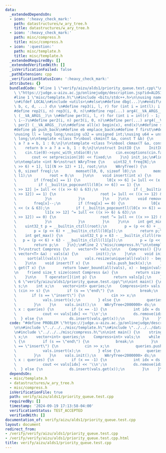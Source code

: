 ```yaml
---
data:
  _extendedDependsOn:
  - icon: ':heavy_check_mark:'
    path: datastructures/w_ary_tree.h
    title: datastructures/w_ary_tree.h
  - icon: ':heavy_check_mark:'
    path: misc/compress.h
    title: misc/compress.h
  - icon: ':question:'
    path: misc/template.h
    title: misc/template.h
  _extendedRequiredBy: []
  _extendedVerifiedWith: []
  _isVerificationFailed: false
  _pathExtension: cpp
  _verificationStatusIcon: ':heavy_check_mark:'
  attributes: {}
  bundledCode: "#line 1 \"verify/aizu/alds1/priority_queue.test.cpp\"\n#define PROBLEM\
    \ \"https://judge.u-aizu.ac.jp/onlinejudge/description.jsp?id=ALDS1_9_C\"\n\n\
    #line 1 \"misc/template.h\"\n#include <bits/stdc++.h>\n\nusing namespace std;\n\
    \n#ifdef LOCAL\n#include <utils>\n#else\n#define dbg(...)\n#endif\n\n#define arg4(a,\
    \ b, c, d, ...) d\n \n#define rep3(i, l, r) for (int i = int(l); i < int(r); i++)\n\
    #define rep2(i, n) rep3(i, 0, n)\n#define rep(...) arg4(__VA_ARGS__, rep3, rep2)\
    \ (__VA_ARGS__)\n \n#define per3(i, l, r) for (int i = int(r) - 1; i >= int(l);\
    \ i--)\n#define per2(i, n) per3(i, 0, n)\n#define per(...) arg4(__VA_ARGS__, per3,\
    \ per2) (__VA_ARGS__)\n\n#define all(x) begin(x), end(x)\n#define sz(x) int(size(x))\n\
    #define pb push_back\n#define eb emplace_back\n#define f first\n#define s second\n\
    \nusing ll = long long;\nusing u32 = unsigned int;\nusing u64 = unsigned long\
    \ long;\n\ntemplate <class T>\nbool ckmin(T &a, const T &b) {\n    return b <\
    \ a ? a = b, 1 : 0;\n}\n\ntemplate <class T>\nbool ckmax(T &a, const T &b) {\n\
    \    return b > a ? a = b, 1 : 0;\n}\n\nstruct InitIO {\n    InitIO() {\n    \
    \    cin.tie(0)->sync_with_stdio(0);\n        cin.exceptions(cin.failbit);\n \
    \       cout << setprecision(10) << fixed;\n    }\n} init_io;\n#line 2 \"datastructures/w_ary_tree.h\"\
    \n\ntemplate <int N>\nstruct WAryTree {\n    uint32_t freq[N];\n    uint64_t l0[(N\
    \ >> 6) + 1], l1[(N >> 12) + 1], root;\n\n    WAryTree() {\n        memset(freq,\
    \ 0, sizeof freq);\n        memset(l0, 0, sizeof l0);\n        memset(l1, 0, sizeof\
    \ l1);\n        root = 0;\n    }\n\n    void insert(int x) {\n        freq[x]++;\n\
    \        if (freq[x] == 1) {\n            l0[x >> 6] |= 1ull << (x & 63);\n  \
    \          if (__builtin_popcountll(l0[x >> 6]) == 1) {\n                l1[x\
    \ >> 12] |= 1ull << ((x >> 6) & 63);\n                if (__builtin_popcountll(l1[x\
    \ >> 12]) == 1) {\n                    root |= 1ull << ((x >> 12) & 63);\n   \
    \             }\n            }\n        }\n    }\n\n    void remove(int x) {\n\
    \        freq[x]--;\n        if (freq[x] == 0) {\n            l0[x >> 6] ^= 1ull\
    \ << (x & 63);\n            if (__builtin_popcountll(l0[x >> 6]) == 0) {\n   \
    \             l1[x >> 12] ^= 1ull << ((x >> 6) & 63);\n                if (__builtin_popcountll(l1[x\
    \ >> 12]) == 0) {\n                    root ^= 1ull << ((x >> 12) & 63);\n   \
    \             }\n            }\n        }\n    }\n\n    int get_min() {\n    \
    \    uint32_t p = __builtin_ctzll(root);\n        p = (p << 6) + __builtin_ctzll(l1[p]);\n\
    \        p = (p << 6) + __builtin_ctzll(l0[p]);\n        return p;\n    }\n\n\
    \    int get_max() {\n        uint32_t p = 63 - __builtin_clzll(root);\n     \
    \   p = (p << 6) + 63 - __builtin_clzll(l1[p]);\n        p = (p << 6) + 63 - __builtin_clzll(l0[p]);\n\
    \        return p;\n    }\n};\n#line 2 \"misc/compress.h\"\n\ntemplate <class\
    \ T>\nstruct Compress {\n    vector<T> vals;\n\n    Compress() {}\n\n    Compress(const\
    \ vector<T> &a) : vals(a) {\n        init();\n    }\n\n    void init() {\n   \
    \     sort(all(vals));\n        vals.resize(unique(all(vals)) - begin(vals));\n\
    \    }\n\n    void insert(T x) {\n        vals.push_back(x);\n    }\n\n    int\
    \ get(T x) {\n        return lower_bound(all(vals), x) - begin(vals);\n    }\n\
    \n    friend size_t size(const Compress &x) {\n        return size(x.vals);\n\
    \    }\n\n    T operator[](int p) {\n        return vals[p];\n    }\n};\n#line\
    \ 6 \"verify/aizu/alds1/priority_queue.test.cpp\"\n\nint main() {\n    string\
    \ s;\n    int x;\n    vector<int> queries;\n    Compress<int> vals;\n    while\
    \ (cin >> s) {\n        if (s == \"end\") {\n            break;\n        }\n \
    \       if (s == \"insert\") {\n            cin >> x;\n            queries.push_back(x);\n\
    \            vals.insert(x);\n        } else {\n            queries.push_back(-1);\n\
    \        }\n    }\n    vals.init();\n    WAryTree<2000000> ds;\n    for (auto\
    \ x : queries) {\n        if (x == -1) {\n            int idx = ds.get_max();\n\
    \            cout << vals[idx] << '\\n';\n            ds.remove(idx);\n      \
    \  } else {\n            ds.insert(vals.get(x));\n        }\n    }\n}\n"
  code: "#define PROBLEM \"https://judge.u-aizu.ac.jp/onlinejudge/description.jsp?id=ALDS1_9_C\"\
    \n\n#include \"../../../misc/template.h\"\n#include \"../../../datastructures/w_ary_tree.h\"\
    \n#include \"../../../misc/compress.h\"\n\nint main() {\n    string s;\n    int\
    \ x;\n    vector<int> queries;\n    Compress<int> vals;\n    while (cin >> s)\
    \ {\n        if (s == \"end\") {\n            break;\n        }\n        if (s\
    \ == \"insert\") {\n            cin >> x;\n            queries.push_back(x);\n\
    \            vals.insert(x);\n        } else {\n            queries.push_back(-1);\n\
    \        }\n    }\n    vals.init();\n    WAryTree<2000000> ds;\n    for (auto\
    \ x : queries) {\n        if (x == -1) {\n            int idx = ds.get_max();\n\
    \            cout << vals[idx] << '\\n';\n            ds.remove(idx);\n      \
    \  } else {\n            ds.insert(vals.get(x));\n        }\n    }\n}"
  dependsOn:
  - misc/template.h
  - datastructures/w_ary_tree.h
  - misc/compress.h
  isVerificationFile: true
  path: verify/aizu/alds1/priority_queue.test.cpp
  requiredBy: []
  timestamp: '2024-09-19 17:13:58-04:00'
  verificationStatus: TEST_ACCEPTED
  verifiedWith: []
documentation_of: verify/aizu/alds1/priority_queue.test.cpp
layout: document
redirect_from:
- /verify/verify/aizu/alds1/priority_queue.test.cpp
- /verify/verify/aizu/alds1/priority_queue.test.cpp.html
title: verify/aizu/alds1/priority_queue.test.cpp
---
```

